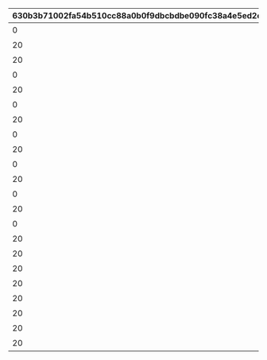 |630b3b71002fa54b510cc88a0b0f9dbcbdbe090fc38a4e5ed2e4b3aad52a3a61|09f8a7021cb0be608e8539aa5f9b80c2811b48859e33ca7769e4724ae2847500|7450bab3d23b3717ce6c888a96e3a33a089eea506ca2b796e33c87fbd9ced447|29656d5f7e89f562474136d061522b5625e52916c8f402951b1e875400e7ecd5|598565f524214e15f5c73ef84540cede3c738227a80f6aaaf85b1bd5c9697f16|129be0271df7e47d977a5a9f9db68dd81c81fa2547355171f20de7d2fd1456fa|73eaaed1d947441a8e2931ea25cde6f19d8ab7654b75de136ea37f6814973136|f4c7252aeb09d2fbd017edf079ebd97a752e4799779ccec79dc01eda40603dde|e63662a4c782e1fd29dc9c169eb43f8e0c12ddfb885fc2b02582a7153611c920|aabbbee7d1ac2a974f3d2f50dc483d296c078264e00a765f0cfa05b10d423e01|80fbf0796cafdcb48ca192fda150eb75179bb7501e6d6380c0783ce1e2b4321a|67d4e68baf8609e74fe9978afa7742d4ad545e63f95f36fa2f21c4c06aa13427|d30fbac0b3401f74966447423306f9cc56f2529ddfb938788877126ef20a80ea|
| --- | --- | --- | --- | --- | --- | --- | --- | --- | --- | --- | --- | --- |
|0|0|1|10130011|10130115|1枚目の写真|1013001|0|1|0|2023/10/31 12:00:00|10130|0|
|20|8|2|10130012|0|1番目のメッセージ|0|91002|1|0|2023/10/31 12:00:00|10130|10130011|
|20|8|3|10130013|0|立派な冒険者めざして|0|91002|8|11001276|2023/11/03 5:00:00|10130|0|
|0|0|1|10130021|0|2枚目の写真|0|0|2|0|2023/11/01 5:00:00|10130|10130011|
|20|8|2|10130022|0|2番目のメッセージ|0|91002|1|0|2023/10/31 12:00:00|10130|10130011|
|0|0|1|10130031|0|3枚目の写真|0|0|3|0|2023/11/01 5:00:00|10130|10130021|
|20|8|2|10130032|0|3番目のメッセージ|0|91002|2|0|2023/11/01 5:00:00|10130|10130021|
|0|0|1|10130041|0|4枚目の写真|0|0|4|0|2023/11/02 5:00:00|10130|10130031|
|20|8|2|10130042|0|4番目のメッセージ|0|91002|2|0|2023/11/01 5:00:00|10130|10130021|
|0|0|1|10130051|0|5枚目の写真|0|0|5|0|2023/11/02 5:00:00|10130|10130041|
|20|8|2|10130052|0|5番目のメッセージ|0|91002|3|0|2023/11/01 5:00:00|10130|10130031|
|0|0|1|10130061|0|6枚目の写真|0|0|6|0|2023/11/03 5:00:00|10130|10130051|
|20|8|2|10130062|0|6番目のメッセージ|0|91002|3|0|2023/11/01 5:00:00|10130|10130031|
|0|0|1|10130071|0|7枚目の写真|0|0|7|0|2023/11/03 5:00:00|10130|10130061|
|20|8|2|10130072|0|7番目のメッセージ|0|91002|4|0|2023/11/02 5:00:00|10130|10130041|
|20|8|2|10130082|0|8番目のメッセージ|0|91002|4|0|2023/11/02 5:00:00|10130|10130041|
|20|8|2|10130092|0|9番目のメッセージ|0|91002|5|0|2023/11/02 5:00:00|10130|10130051|
|20|8|2|10130102|0|10番目のメッセージ|0|91002|5|0|2023/11/02 5:00:00|10130|10130051|
|20|8|2|10130112|0|11番目のメッセージ|0|91002|6|0|2023/11/03 5:00:00|10130|10130061|
|20|8|2|10130122|0|12番目のメッセージ|0|91002|6|0|2023/11/03 5:00:00|10130|10130061|
|20|8|2|10130132|0|13番目のメッセージ|0|91002|7|0|2023/11/03 5:00:00|10130|10130071|
|20|8|2|10130142|0|14番目のメッセージ|0|91002|7|0|2023/11/03 5:00:00|10130|10130071|